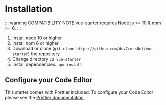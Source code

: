 # Installation

::: warning COMPATIBILITY NOTE
vue-starter requires Node.js >= 10 & npm >= 6.
:::

1. Install node 10 or higher
2. Install npm 6 or higher
3. Download or clone (`git clone https://github.com/devCrossNet/vue-starter`) the repository
4. Change directory `cd vue-starter`
5. Install dependencies: `npm install`

## Configure your Code Editor

This starter comes with Prettier included. To configure your Code Editor please see the [Prettier documentation](https://prettier.io/docs/en/editors.html).
